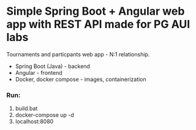 # Simple Spring Boot + Angular web app with REST API made for PG AUI labs
Tournaments and particpants web app -  N:1 relationship. 
- Spring Boot (Java) - backend
- Angular - frontend
- Docker, docker compose - images, containerization
### Run:
1. build.bat
2. docker-compose up -d
3. localhost:8080
